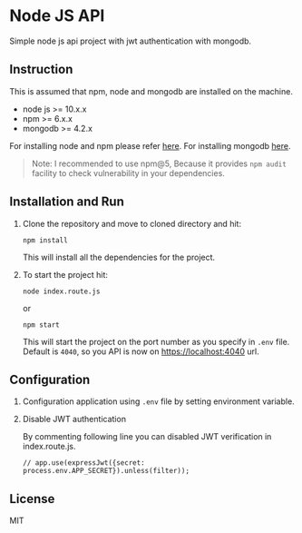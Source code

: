 # Node JS API
Simple node js api project with jwt authentication with mongodb.

## Instruction

This is assumed that npm, node and mongodb are installed on the machine.

 * node js >= 10.x.x
 * npm >= 6.x.x
 * mongodb >= 4.2.x

For installing node and npm please refer [here](https://nodejs.org/en/download/package-manager/).
For installing mongodb [here](https://docs.mongodb.com/manual/installation/).

> Note: I recommended to use npm@5, Because it provides `npm audit` facility to check vulnerability in your dependencies.
 

## Installation and Run

 1. Clone the repository and move to cloned directory and hit:

    ```npm install```

    This will install all the dependencies for the project.

 2. To start the project hit:  

    ```
    node index.route.js
    ```
    or
    ```
    npm start
    ```

    This will start the project on the port number as you specify in `.env` file. Default is `4040`, so you API is now on [https://localhost:4040](http://localhost:4040) url.


## Configuration

1. Configuration application using `.env` file by setting environment variable.

2. Disable JWT authentication
   
    By commenting following line you can disabled JWT verification in index.route.js.

    ```
    // app.use(expressJwt({secret: process.env.APP_SECRET}).unless(filter));
    ```

## License

MIT
